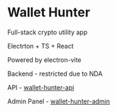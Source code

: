 # Wallet Hunter
Full-stack crypto utility app 

Electrton + TS + React

Powered by electron-vite

Backend - restricted due to NDA

API - [wallet-hunter-api](https://github.com/eternxl-decxdence/wallet-hunter-api)

Admin Panel - [wallet-hunter-admin](https://github.com/eternxl-decxdence/wallet-hunter-admin)
